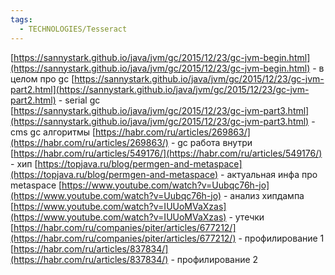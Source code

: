 ```yaml
---
tags:
  - TECHNOLOGIES/Tesseract
---
```

[https://sannystark.github.io/java/jvm/gc/2015/12/23/gc-jvm-begin.html](https://sannystark.github.io/java/jvm/gc/2015/12/23/gc-jvm-begin.html) - в целом про gc [https://sannystark.github.io/java/jvm/gc/2015/12/23/gc-jvm-part2.html](https://sannystark.github.io/java/jvm/gc/2015/12/23/gc-jvm-part2.html) - serial gc [https://sannystark.github.io/java/jvm/gc/2015/12/23/gc-jvm-part3.html](https://sannystark.github.io/java/jvm/gc/2015/12/23/gc-jvm-part3.html) - cms gc алгоритмы [https://habr.com/ru/articles/269863/](https://habr.com/ru/articles/269863/) - gc работа внутри [https://habr.com/ru/articles/549176/](https://habr.com/ru/articles/549176/) - хип [https://topjava.ru/blog/permgen-and-metaspace](https://topjava.ru/blog/permgen-and-metaspace) - актуальная инфа про metaspace [https://www.youtube.com/watch?v=Uubqc76h-jo](https://www.youtube.com/watch?v=Uubqc76h-jo) - анализ хипдампа [https://www.youtube.com/watch?v=IUUoMVaXzas](https://www.youtube.com/watch?v=IUUoMVaXzas) - утечки [https://habr.com/ru/companies/piter/articles/677212/](https://habr.com/ru/companies/piter/articles/677212/) - профилирование 1 [https://habr.com/ru/articles/837834/](https://habr.com/ru/articles/837834/) - профилирование 2